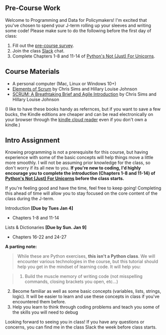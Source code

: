 ## Pre-Course Work

Welcome to Programming and Data for Policymakers! I'm excited that you've chosen to spend your J-term rolling up your sleeves and writing some code! Please make sure to do the following before the first day of class:

1. Fill out the [pre-course survey](https://docs.google.com/forms/d/e/1FAIpQLScyOF23yyI5G-JsZCRdy0nruKnXFmZzxzOlmXqAj2RS7zWiiw/viewform?usp=sf_link). 
2. Join the class [Slack](https://join.slack.com/t/code4policy/signup) chat.
3. Complete Chapters 1-8 and 11-14 of [Python's Not (Just) For Unicorns](http://littlecolumns.com/learn/python/).

## Course Materials

* A personal computer (Mac, Linux or Windows 10+)
* [Elements of Scrum](https://www.amazon.com/gp/product/B004O0U74Q/ref=oh_aui_d_detailpage_o00_?ie=UTF8&psc=1) by Chris Sims and Hillary Louise Johnson
* [SCRUM: A Breathtaking Brief and Agile Introduction](https://www.amazon.com/Scrum-Breathtakingly-Brief-Agile-Introduction/dp/193796504X) by Chris Sims and Hillary Louise Johnson

(I like to have these books handy as refernces, but if you want to save a few bucks, the Kindle editions are cheaper and can be read electronically on your browser through the [kindle cloud reader](https://read.amazon.com/) even if you don't own a kindle.)
	
## Intro Assignment

Knowing programming is not a prerequisite for this course, but having experience with some of the basic concepts will help things move a little more smoothly. I will not be assuming prior knowledge for the class, so don't worry if its all new to you. **If you're new to coding, I'd highly encourage you to complete the introduction (Chapters 1-8 and 11-14) of [Python's Not (Just) For Unicorns](http://littlecolumns.com/learn/python/) before the class starts.**  

If you're feeling good and have the time, feel free to keep going! Completing this ahead of time will allow you to stay focused on the core content of the class during the J-term.

Introduction **[Due by Tues Jan 4]**

- Chapters 1-8 and 11-14

Lists & Dictionaries **[Due by Sun. Jan 9]**

- Chapters 16-22 and 24-27


**A parting note:**

> While these are Python exercises, **this isn't a Python class**. We will encounter various technologies in the course, but this tutorial should help you get in the mindset of learning code. It will help you:

> 1. Build the muscle memory of writing code (not misspelling commands, closing brackets you open, etc...)
2. Become familiar as well as some basic concepts (variables, lists, strings, logic). It will be easier to learn and use these concepts in class if you've encountered them before. 
3. Help you learn to think through coding problems and teach you some of the skills you will need to debug

Looking forward to seeing you in class! If you have any questions or concerns, you can find me in the class Slack the week before class starts.